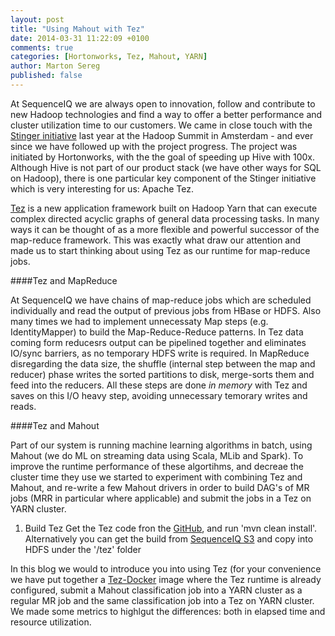 ```yaml
---
layout: post
title: "Using Mahout with Tez"
date: 2014-03-31 11:22:09 +0100
comments: true
categories: [Hortonworks, Tez, Mahout, YARN]
author: Marton Sereg
published: false
---
```


At SequenceIQ we are always open to innovation, follow and contribute to new Hadoop technologies and find a way to offer a better performance and cluster utilization time to our customers. We came in close touch with the [Stinger initiative](http://hortonworks.com/labs/stinger/) last year at the Hadoop Summit in Amsterdam - and ever since we have followed up with the project progress. The project was initiated by Hortonworks, with the the goal of speeding up Hive with 100x. 
Although Hive is not part of our product stack (we have other ways for SQL on Hadoop), there is one particular key component of the Stinger initiative which is very interesting for us: Apache Tez.

[Tez](http://incubator.apache.org/projects/tez.html) is a new application framework built on Hadoop Yarn that can execute complex directed acyclic graphs of general data processing tasks. In many ways it can be thought of as a more flexible and powerful successor of the map-reduce framework. This was exactly what draw our attention and made us to start thinking about using Tez as our runtime for map-reduce jobs. 


####Tez and MapReduce 

At SequenceIQ we have chains of map-reduce jobs which are scheduled individually and read the output of previous jobs from HBase or HDFS. Also many times we had to implement unnecessaty Map steps (e.g. IdentityMapper) to build the Map-Reduce-Reduce patterns. In Tez data coming form reducesrs output can be pipelined together and eliminates IO/sync barriers, as no temporary HDFS write is required. 
In MapReduce disregarding the data size, the shuffle (internal step between the map and reducer) phase writes the sorted partitions to disk, merge-sorts them and feed into the reducers. All these steps are done *in memory* with Tez and saves on this I/O heavy step, avoiding unnecessary temorary writes and reads.

####Tez and Mahout

Part of our system is running machine learning algorithms in batch, using Mahout (we do ML on streaming data using Scala, MLib and Spark). To improve the runtime performance of these algortihms, and decreae the cluster time they use we started to experiment with combining Tez and Mahout, and re-write a few Mahout drivers in order to build DAG's of MR jobs (MRR in particular where applicable) and submit the jobs in a Tez on YARN cluster. 

1. Build Tez
Get the Tez code fron the [GitHub](https://github.com/apache/incubator-tez), and run 'mvn clean install'. Alternatively you can get the build from [SequenceIQ S3](https://s3-eu-west-1.amazonaws.com/seq-tez/tez-0.3.0-incubating.tar.gz) and copy into HDFS under the '/tez' folder

<!--more--> 

In this blog we would to introduce you into using Tez (for your convenience we have put together a [Tez-Docker](https://github.com/sequenceiq/tez-docker) image where the Tez runtime is already configured, submit a Mahout classification job into a YARN cluster as a regular MR job and the same classification job into a Tez on YARN cluster.
We made some metrics to highlgut the differences: both in elapsed time and resource utilization.





